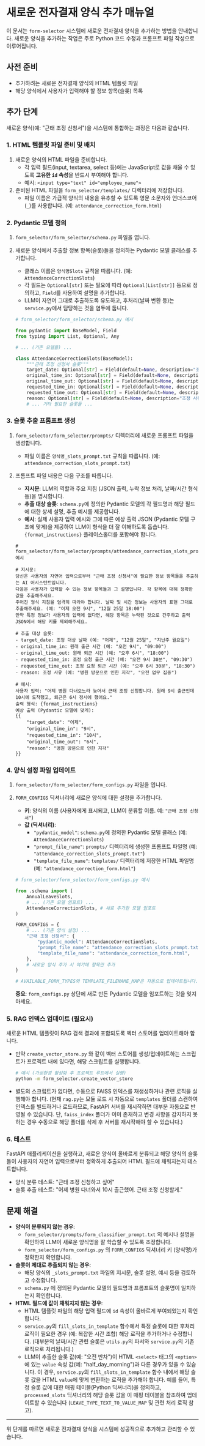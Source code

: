 # 새로운 전자결재 양식 추가 매뉴얼

이 문서는 `form-selector` 시스템에 새로운 전자결재 양식을 추가하는 방법을 안내합니다.
새로운 양식을 추가하는 작업은 주로 Python 코드 수정과 프롬프트 파일 작성으로 이루어집니다.

## 사전 준비

- 추가하려는 새로운 전자결재 양식의 HTML 템플릿 파일
- 해당 양식에서 사용자가 입력해야 할 정보 항목(슬롯) 목록

## 추가 단계

새로운 양식(예: "근태 조정 신청서")을 시스템에 통합하는 과정은 다음과 같습니다.

### 1. HTML 템플릿 파일 준비 및 배치

1.  새로운 양식의 HTML 파일을 준비합니다.
    *   각 입력 필드(input, textarea, select 등)에는 JavaScript로 값을 채울 수 있도록 **고유한 `id` 속성**을 반드시 부여해야 합니다.
    *   예시: `<input type="text" id="employee_name">`
2.  준비된 HTML 파일을 `form_selector/templates/` 디렉터리에 저장합니다.
    *   파일 이름은 가급적 양식의 내용을 유추할 수 있도록 영문 소문자와 언더스코어(`_`)를 사용합니다. (예: `attendance_correction_form.html`)

### 2. Pydantic 모델 정의

1.  `form_selector/form_selector/schema.py` 파일을 엽니다.
2.  새로운 양식에서 추출할 정보 항목(슬롯)들을 정의하는 Pydantic 모델 클래스를 추가합니다.
    *   클래스 이름은 `양식명Slots` 규칙을 따릅니다. (예: `AttendanceCorrectionSlots`)
    *   각 필드는 `Optional[str]` 또는 필요에 따라 `Optional[List[str]]` 등으로 정의하고, `Field`를 사용하여 설명을 추가합니다.
    *   LLM이 자연어 그대로 추출하도록 유도하고, 후처리(날짜 변환 등)는 `service.py`에서 담당하는 것을 염두에 둡니다.

    ```python
    # form_selector/form_selector/schema.py 예시

    from pydantic import BaseModel, Field
    from typing import List, Optional, Any

    # ... (기존 모델들) ...

    class AttendanceCorrectionSlots(BaseModel):
        """근태 조정 신청서 슬롯"""
        target_date: Optional[str] = Field(default=None, description="조정 대상 날짜 (자연어 형태, 예: 어제, 2023-12-25)")
        original_time_in: Optional[str] = Field(default=None, description="원래 출근 시간 (자연어 형태, 예: 오전 9시)")
        original_time_out: Optional[str] = Field(default=None, description="원래 퇴근 시간 (자연어 형태, 예: 오후 6시)")
        requested_time_in: Optional[str] = Field(default=None, description="조정 요청 출근 시간 (자연어 형태)")
        requested_time_out: Optional[str] = Field(default=None, description="조정 요청 퇴근 시간 (자연어 형태)")
        reason: Optional[str] = Field(default=None, description="조정 사유")
        # ... 기타 필요한 슬롯들 ...
    ```

### 3. 슬롯 추출 프롬프트 생성

1.  `form_selector/form_selector/prompts/` 디렉터리에 새로운 프롬프트 파일을 생성합니다.
    *   파일 이름은 `양식명_slots_prompt.txt` 규칙을 따릅니다. (예: `attendance_correction_slots_prompt.txt`)
2.  프롬프트 파일 내용은 다음 구조를 따릅니다.
    *   **지시문**: LLM의 역할과 주요 지침 (JSON 출력, 누락 정보 처리, 날짜/시간 형식 등)을 명시합니다.
    *   **추출 대상 슬롯**: `schema.py`에 정의한 Pydantic 모델의 각 필드명과 해당 필드에 대한 상세 설명, 추출 예시를 제공합니다.
    *   **예시**: 실제 사용자 입력 예시와 그에 따른 예상 출력 JSON (Pydantic 모델 구조에 맞게)을 제공하여 LLM이 형식을 더 잘 이해하도록 돕습니다. `{format_instructions}` 플레이스홀더를 포함해야 합니다.

    ```text
    # form_selector/form_selector/prompts/attendance_correction_slots_prompt.txt 예시

    # 지시문:
    당신은 사용자의 자연어 입력으로부터 "근태 조정 신청서"에 필요한 정보 항목들을 추출하는 AI 어시스턴트입니다.
    다음은 사용자가 입력할 수 있는 정보 항목들과 그 설명입니다. 각 항목에 대해 정확한 값을 추출해주세요.
    주어진 형식 지침을 엄격히 따라야 합니다. 날짜 및 시간 정보는 사용자의 표현 그대로 추출해주세요. (예: "어제 오전 9시", "12월 25일 18:00")
    만약 특정 정보가 사용자의 입력에 없다면, 해당 항목은 누락된 것으로 간주하고 출력 JSON에서 해당 키를 제외해주세요.

    # 추출 대상 슬롯:
    - target_date: 조정 대상 날짜 (예: "어제", "12월 25일", "지난주 월요일")
    - original_time_in: 원래 출근 시간 (예: "오전 9시", "09:00")
    - original_time_out: 원래 퇴근 시간 (예: "오후 6시", "18:00")
    - requested_time_in: 조정 요청 출근 시간 (예: "오전 9시 30분", "09:30")
    - requested_time_out: 조정 요청 퇴근 시간 (예: "오후 6시 30분", "18:30")
    - reason: 조정 사유 (예: "병원 방문으로 인한 지각", "오전 업무 집중")

    # 예시:
    사용자 입력: "어제 병원 다녀오느라 늦어서 근태 조정 신청합니다. 원래 9시 출근인데 10시에 도착했고, 퇴근은 6시 정시에 했어요."
    출력 형식: {format_instructions}
    예상 출력 (Pydantic 모델에 맞게):
    {{
        "target_date": "어제",
        "original_time_in": "9시",
        "requested_time_in": "10시",
        "original_time_out": "6시",
        "reason": "병원 방문으로 인한 지각"
    }}
    ```

### 4. 양식 설정 파일 업데이트

1.  `form_selector/form_selector/form_configs.py` 파일을 엽니다.
2.  `FORM_CONFIGS` 딕셔너리에 새로운 양식에 대한 설정을 추가합니다.
    *   **키**: 양식의 이름 (사용자에게 표시되고, LLM이 분류할 이름. 예: `"근태 조정 신청서"`)
    *   **값 (딕셔너리)**:
        *   `"pydantic_model"`: `schema.py`에 정의한 Pydantic 모델 클래스 (예: `AttendanceCorrectionSlots`)
        *   `"prompt_file_name"`: `prompts/` 디렉터리에 생성한 프롬프트 파일명 (예: `"attendance_correction_slots_prompt.txt"`)
        *   `"template_file_name"`: `templates/` 디렉터리에 저장한 HTML 파일명 (예: `"attendance_correction_form.html"`)

    ```python
    # form_selector/form_selector/form_configs.py 예시

    from .schema import (
        AnnualLeaveSlots,
        # ... (기존 모델 임포트) ...
        AttendanceCorrectionSlots, # 새로 추가한 모델 임포트
    )

    FORM_CONFIGS = {
        # ... (기존 양식 설정) ...
        "근태 조정 신청서": {
            "pydantic_model": AttendanceCorrectionSlots,
            "prompt_file_name": "attendance_correction_slots_prompt.txt",
            "template_file_name": "attendance_correction_form.html",
        },
        # 새로운 양식 추가 시 여기에 항목만 추가
    }

    # AVAILABLE_FORM_TYPES와 TEMPLATE_FILENAME_MAP은 자동으로 업데이트됩니다.
    ```
    **중요**: `form_configs.py` 상단에 새로 만든 Pydantic 모델을 임포트하는 것을 잊지 마세요.

### 5. RAG 인덱스 업데이트 (필요시)

새로운 HTML 템플릿이 RAG 검색 결과에 포함되도록 벡터 스토어를 업데이트해야 합니다.

*   만약 `create_vector_store.py` 와 같이 벡터 스토어를 생성/업데이트하는 스크립트가 프로젝트 내에 있다면, 해당 스크립트를 실행합니다.
    ```bash
    # 예시 (가상환경 활성화 후 프로젝트 루트에서 실행)
    python -m form_selector.create_vector_store
    ```
*   별도의 스크립트가 없다면, 수동으로 FAISS 인덱스를 재생성하거나 관련 로직을 실행해야 합니다. (현재 `rag.py`는 모듈 로드 시 자동으로 `templates` 폴더를 스캔하여 인덱스를 빌드하거나 로드하므로, FastAPI 서버를 재시작하면 대부분 자동으로 반영될 수 있습니다. 단, `faiss_index` 폴더가 이미 존재하고 변경 사항을 감지하지 못하는 경우 수동으로 해당 폴더를 삭제 후 서버를 재시작해야 할 수 있습니다.)

### 6. 테스트

FastAPI 애플리케이션을 실행하고, 새로운 양식이 올바르게 분류되고 해당 양식의 슬롯들이 사용자의 자연어 입력으로부터 정확하게 추출되어 HTML 필드에 채워지는지 테스트합니다.

- 양식 분류 테스트: "근태 조정 신청하고 싶어"
- 슬롯 추출 테스트: "어제 병원 다녀와서 10시 출근했어. 근태 조정 신청할게."

## 문제 해결

- **양식이 분류되지 않는 경우**:
    - `form_selector/prompts/form_classifier_prompt.txt` 의 예시나 설명을 확인하여 LLM이 새로운 양식명을 잘 학습할 수 있도록 조정합니다.
    - `form_selector/form_configs.py` 의 `FORM_CONFIGS` 딕셔너리 키 (양식명)가 정확한지 확인합니다.
- **슬롯이 제대로 추출되지 않는 경우**:
    - 해당 양식의 `_slots_prompt.txt` 파일의 지시문, 슬롯 설명, 예시 등을 검토하고 수정합니다.
    - `schema.py` 에 정의된 Pydantic 모델의 필드명과 프롬프트의 슬롯명이 일치하는지 확인합니다.
- **HTML 필드에 값이 채워지지 않는 경우**:
    - HTML 템플릿 파일의 해당 입력 필드에 `id` 속성이 올바르게 부여되었는지 확인합니다.
    - `service.py`의 `fill_slots_in_template` 함수에서 특정 슬롯에 대한 후처리 로직이 필요한 경우 (예: 복잡한 시간 조합) 해당 로직을 추가하거나 수정합니다. (대부분의 날짜/시간 관련 슬롯은 `utils.py`의 파서와 `service.py`의 기존 로직으로 처리됩니다.)
    - LLM이 추출한 슬롯 값(예: "오전 반차")이 HTML `<select>` 태그의 `<option>`에 있는 `value` 속성 값(예: "half_day_morning")과 다른 경우가 있을 수 있습니다. 이 경우, `service.py`의 `fill_slots_in_template` 함수 내에서 해당 슬롯 값을 HTML `value`에 맞게 변환하는 로직을 추가해야 합니다. 예를 들어, 특정 슬롯 값에 대한 매핑 테이블(Python 딕셔너리)을 정의하고, `processed_slots` 딕셔너리의 해당 슬롯 값을 이 매핑 테이블을 참조하여 업데이트할 수 있습니다 (`LEAVE_TYPE_TEXT_TO_VALUE_MAP` 및 관련 처리 로직 참고).

---

위 단계를 따르면 새로운 전자결재 양식을 시스템에 성공적으로 추가하고 관리할 수 있습니다. 